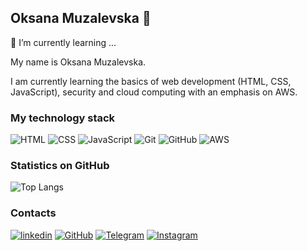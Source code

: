 ## Oksana Muzalevska 👋

<!--
**omuzalevska/omuzalevska** is a ✨ _special_ ✨ repository because its `README.md` (this file) appears on your GitHub profile.

Here are some ideas to get you started:

- 🔭 I’m currently working on ...
- 🌱 I’m currently learning ...
- 👯 I’m looking to collaborate on ...
- 🤔 I’m looking for help with ...
- 💬 Ask me about ...
- 📫 How to reach me: ...
- 😄 Pronouns: ...
- ⚡ Fun fact: ...
-->
🌱 I’m currently learning ...

My name is Oksana Muzalevska. 

I am currently learning the basics of web development (HTML, CSS, JavaScript), 
security and cloud computing with an emphasis on AWS.

### My technology stack
![HTML](https://img.shields.io/badge/-HTML-333?style=for-the-badge&logo=html5)
![CSS](https://img.shields.io/badge/-CSS-333?style=for-the-badge&logo=css3&logoColor=blue)
![JavaScript](https://img.shields.io/badge/-JavaScript-333?style=for-the-badge&logo=javascript)
![Git](https://img.shields.io/badge/-Git-333?style=for-the-badge&logo=Git)
![GitHub](https://img.shields.io/badge/-GitHub-333?style=for-the-badge&logo=GitHub)
![AWS](https://img.shields.io/badge/-AWS-333?style=for-the-badge&logo=amazonwebservices)

### Statistics on GitHub
![Top Langs](https://github-readme-stats.vercel.app/api/top-langs/?username=omuzalevska&layout=compact&theme=dark)

### Contacts
[![linkedin](https://img.shields.io/badge/-linkedin-333?style=for-the-badge&logo=linkedin&logoColor=white)](https://linkedin.com/in/oksanamuzalevska/)
[![GitHub](https://img.shields.io/badge/-GitHub-333?style=for-the-badge&logo=GitHub&logoColor=fff)](https://github.com/omuzalevska)
[![Telegram](https://img.shields.io/badge/-Telegram-333?style=for-the-badge&logo=telegram&logoColor=27A0D9)](https://t.me/OksanaMuzalevska)
[![Instagram](https://img.shields.io/badge/-Instagram-333?style=for-the-badge&logo=instagram&logoColor=B4068E)](https://instagram.com/oksanamuzalevska)

<!--### Statistics on GitHub
![GitHub stats](https://github-readme-stats.vercel.app/api?username=morphIsmail&show_icons=true&hide=prs,issues,contribs&theme=dark)
.[![linkedin](https://img.shields.io/badge/linkedin-0A66C2?style=for-the-badge&logo=linkedin&logoColor=white)](https://www.linkedin.com/in/oksanamuzalevska/)-->
